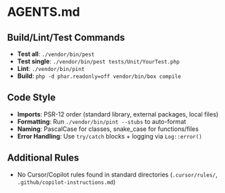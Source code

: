 # AGENTS.md

## Build/Lint/Test Commands
- **Test all**: `./vendor/bin/pest`
- **Test single**: `./vendor/bin/pest tests/Unit/YourTest.php`
- **Lint**: `./vendor/bin/pint`
- **Build**: `php -d phar.readonly=off vendor/bin/box compile`

## Code Style
- **Imports**: PSR-12 order (standard library, external packages, local files)
- **Formatting**: Run `./vendor/bin/pint --stubs` to auto-format
- **Naming**: PascalCase for classes, snake_case for functions/files
- **Error Handling**: Use `try/catch` blocks + logging via `Log::error()`

## Additional Rules
- No Cursor/Copilot rules found in standard directories (`.cursor/rules/`, `.github/copilot-instructions.md`)